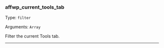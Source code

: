 ### affwp_current_tools_tab

Type: `filter`

Arguments: `Array`

Filter the current Tools tab.

----

